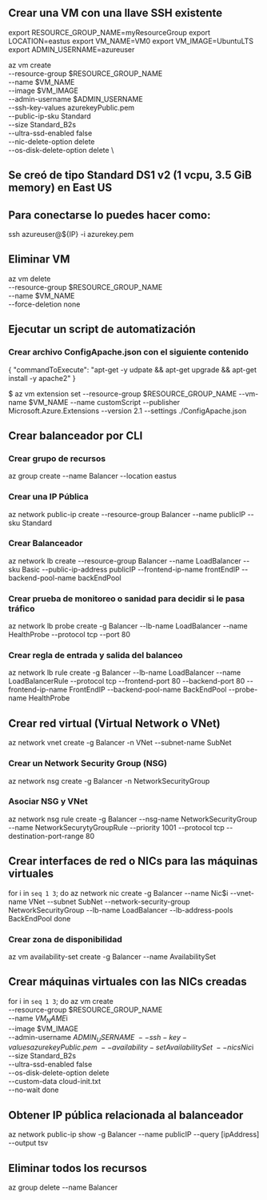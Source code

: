## Crear una VM con una llave SSH existente
export RESOURCE_GROUP_NAME=myResourceGroup
export LOCATION=eastus
export VM_NAME=VM0
export VM_IMAGE=UbuntuLTS
export ADMIN_USERNAME=azureuser

az vm create \
  --resource-group $RESOURCE_GROUP_NAME \
  --name $VM_NAME \
  --image $VM_IMAGE \
  --admin-username $ADMIN_USERNAME \
  --ssh-key-values azurekeyPublic.pem \
  --public-ip-sku Standard \
  --size Standard_B2s \
  --ultra-ssd-enabled false \
  --nic-delete-option delete \
  --os-disk-delete-option delete \


## Se creó de tipo Standard DS1 v2 (1 vcpu, 3.5 GiB memory) en East US
## Para conectarse lo puedes hacer como: 
ssh azureuser@${IP} -i azurekey.pem

## Eliminar VM
az vm delete \
    --resource-group $RESOURCE_GROUP_NAME \
    --name $VM_NAME \
    --force-deletion none

## Ejecutar un script de automatización
### Crear archivo ConfigApache.json con el siguiente contenido
{
  "commandToExecute": "apt-get -y udpate && apt-get upgrade && apt-get install -y apache2"
} 

$ az vm extension set --resource-group $RESOURCE_GROUP_NAME --vm-name $VM_NAME --name customScript --publisher Microsoft.Azure.Extensions --version 2.1 --settings ./ConfigApache.json

## Crear balanceador por CLI
### Crear grupo de recursos
az group create --name Balancer --location eastus
### Crear una IP Pública
az network public-ip create --resource-group Balancer --name publicIP --sku Standard
### Crear Balanceador
az network lb create --resource-group Balancer --name LoadBalancer --sku Basic --public-ip-address publicIP --frontend-ip-name frontEndIP --backend-pool-name backEndPool
### Crear prueba de monitoreo o sanidad para decidir si le pasa tráfico
az network lb probe  create -g Balancer --lb-name LoadBalancer --name HealthProbe --protocol tcp --port 80
### Crear regla de entrada y salida del balanceo
az network lb rule create -g Balancer --lb-name LoadBalancer --name LoadBalancerRule --protocol tcp --frontend-port 80  --backend-port 80 --frontend-ip-name FrontEndIP --backend-pool-name BackEndPool --probe-name HealthProbe

## Crear red virtual (Virtual Network o VNet)
az network vnet create -g Balancer -n VNet --subnet-name SubNet
### Crear un Network Security Group (NSG)
az network nsg create -g Balancer -n NetworkSecurityGroup 
### Asociar NSG y VNet
az network nsg rule create -g Balancer --nsg-name NetworkSecurityGroup --name NetworkSecurytyGroupRule --priority 1001 --protocol tcp --destination-port-range 80

## Crear interfaces de red o NICs para las máquinas virtuales
for i in `seq 1 3`; do
az network nic create  -g Balancer --name Nic$i --vnet-name VNet --subnet SubNet --network-security-group NetworkSecurityGroup --lb-name LoadBalancer --lb-address-pools BackEndPool 
done
### Crear zona de disponibilidad
az vm availability-set create -g Balancer --name AvailabilitySet

## Crear máquinas virtuales con las NICs creadas 
for i in `seq 1 3`; do
az vm create \
  --resource-group $RESOURCE_GROUP_NAME \
  --name $VM_NAME$i \
  --image $VM_IMAGE \
  --admin-username $ADMIN_USERNAME \
  --ssh-key-values azurekeyPublic.pem \
  --availability-set AvailabilitySet \
  --nics Nic$i \
  --size Standard_B2s \
  --ultra-ssd-enabled false \
  --os-disk-delete-option delete \
  --custom-data cloud-init.txt \
  --no-wait
done

## Obtener IP pública relacionada al balanceador
az network public-ip show -g Balancer --name publicIP --query [ipAddress] --output tsv

## Eliminar todos los recursos
az group delete --name Balancer